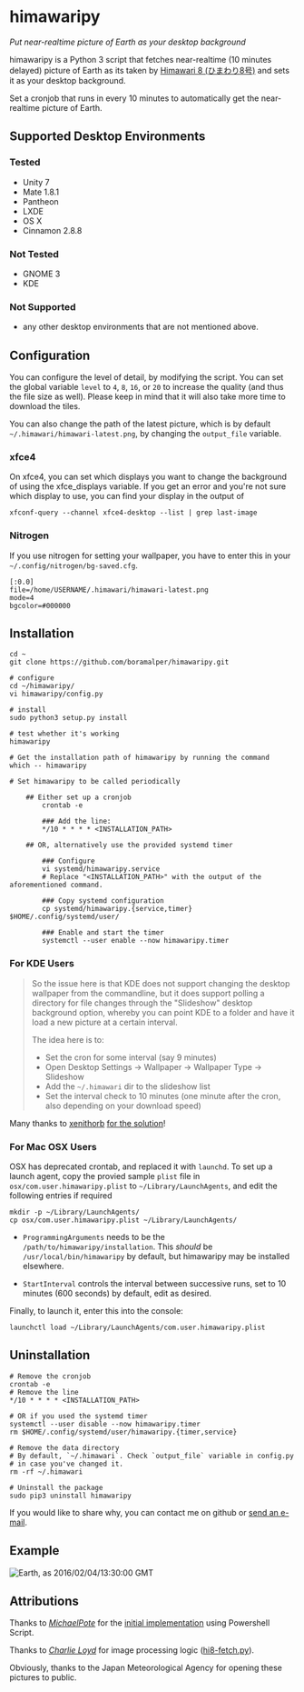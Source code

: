 # himawaripy
*Put near-realtime picture of Earth as your desktop background*

himawaripy is a Python 3 script that fetches near-realtime (10 minutes delayed)
picture of Earth as its taken by
[Himawari 8 (ひまわり8号)](https://en.wikipedia.org/wiki/Himawari_8) and sets it
as your desktop background.

Set a cronjob that runs in every 10 minutes to automatically get the
near-realtime picture of Earth.

## Supported Desktop Environments
### Tested
* Unity 7
* Mate 1.8.1
* Pantheon
* LXDE
* OS X
* Cinnamon 2.8.8

### Not Tested
* GNOME 3
* KDE

### Not Supported
* any other desktop environments that are not mentioned above.

## Configuration
You can configure the level of detail, by modifying the script. You can set the
global variable `level` to `4`, `8`, `16`, or `20` to increase the quality (and
thus the file size as well). Please keep in mind that it will also take more
time to download the tiles.

You can also change the path of the latest picture, which is by default
`~/.himawari/himawari-latest.png`, by changing the `output_file` variable.

### xfce4

On xfce4, you can set which displays you want to change the background of using
the xfce\_displays variable. If you get an error and you're not sure which
display to use, you can find your display in the output of

    xfconf-query --channel xfce4-desktop --list | grep last-image

### Nitrogen
If you use nitrogen for setting your wallpaper, you have to enter this in your
`~/.config/nitrogen/bg-saved.cfg`.

    [:0.0]
    file=/home/USERNAME/.himawari/himawari-latest.png
    mode=4
    bgcolor=#000000

## Installation

    cd ~
    git clone https://github.com/boramalper/himawaripy.git

    # configure
    cd ~/himawaripy/
    vi himawaripy/config.py

    # install
    sudo python3 setup.py install

    # test whether it's working
    himawaripy

    # Get the installation path of himawaripy by running the command
    which -- himawaripy

    # Set himawaripy to be called periodically

        ## Either set up a cronjob
            crontab -e

            ### Add the line:
            */10 * * * * <INSTALLATION_PATH>

        ## OR, alternatively use the provided systemd timer

            ### Configure
            vi systemd/himawaripy.service
            # Replace "<INSTALLATION_PATH>" with the output of the aforementioned command.

            ### Copy systemd configuration
            cp systemd/himawaripy.{service,timer} $HOME/.config/systemd/user/

            ### Enable and start the timer
            systemctl --user enable --now himawaripy.timer

### For KDE Users
> So the issue here is that KDE does not support changing the desktop wallpaper
> from the commandline, but it does support polling a directory for file changes
> through the "Slideshow" desktop background option, whereby you can point KDE
> to a folder and have it load a new picture at a certain interval.
>
> The idea here is to:
>
> * Set the cron for some interval (say 9 minutes)
> * Open Desktop Settings -> Wallpaper -> Wallpaper Type -> Slideshow
> * Add the `~/.himawari` dir to the slideshow list
> * Set the interval check to 10 minutes (one minute after the cron, also
>   depending on your download speed)

Many thanks to [xenithorb](https://github.com/xenithorb) [for the solution](https://github.com/xenithorb/himawaripy/commit/01d7c681ae7ce47f639672733d0f734574662833)!


### For Mac OSX Users

OSX has deprecated crontab, and replaced it with `launchd`. To set up a launch agent, copy the provied sample `plist` file in `osx/com.user.himawaripy.plist` to `~/Library/LaunchAgents`, and edit the following entries if required

    mkdir -p ~/Library/LaunchAgents/
    cp osx/com.user.himawaripy.plist ~/Library/LaunchAgents/

* `ProgrammingArguments` needs to be the `/path/to/himawaripy/installation`. This *should* be `/usr/local/bin/himawaripy` by default, but himawaripy may be installed elsewhere.

* `StartInterval` controls the interval between successive runs, set to 10 minutes (600 seconds) by default, edit as desired.

Finally, to launch it, enter this into the console:

    launchctl load ~/Library/LaunchAgents/com.user.himawaripy.plist


## Uninstallation
    # Remove the cronjob
    crontab -e
    # Remove the line
    */10 * * * * <INSTALLATION_PATH>

    # OR if you used the systemd timer
    systemctl --user disable --now himawaripy.timer
    rm $HOME/.config/systemd/user/himawaripy.{timer,service}

    # Remove the data directory
    # By default, `~/.himawari`. Check `output_file` variable in config.py
    # in case you've changed it.
    rm -rf ~/.himawari

    # Uninstall the package
    sudo pip3 uninstall himawaripy

If you would like to share why, you can contact me on github or
[send an e-mail](mailto:bora@boramalper.org).

## Example
![Earth, as 2016/02/04/13:30:00 GMT](http://i.imgur.com/4XA6WaM.jpg)

## Attributions
Thanks to *[MichaelPote](https://github.com/MichaelPote)* for the [initial
implementation](https://gist.github.com/MichaelPote/92fa6e65eacf26219022) using
Powershell Script.

Thanks to *[Charlie Loyd](https://github.com/celoyd)* for image processing logic
([hi8-fetch.py](https://gist.github.com/celoyd/39c53f824daef7d363db)).

Obviously, thanks to the Japan Meteorological Agency for opening these pictures
to public.
